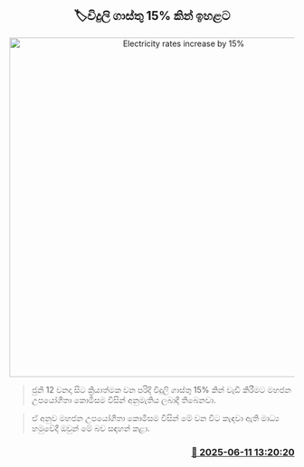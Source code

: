 <p align='center'><b><h2 align='center' title='Electricity rates increase by 15%'>🏷විදුලි ගාස්තු 15% කින් ඉහළ​ට</h2></b></p>
<p align='center'><img src='https://helakuru.sgp1.cdn.digitaloceanspaces.com/esana/images/lib/electrycity-miter[1].jpg' width='600' alt='Electricity rates increase by 15%'></p>

> ජුනි 12 වනදා සිට ක්‍රියාත්මක වන පරිදි විදුලි ගාස්තු 15% කින් වැඩි කිරීමට මහජන උපයෝගීතා කොමිසම විසින් අනුමැතිය ලබාදී තිබෙනවා.

> ඒ අනුව මහජන උපයෝගීතා කොමිසම විසින් මේ වන විට කැඳවා ඇති මාධ්‍ය හමුවේදී ඔවුන් මේ බව සඳහන් කළා.



<h3 align='right'><a href='https://www.helakuru.lk/esana/p/110894/'>📅 2025-06-11 13:20:20</a></h3>
